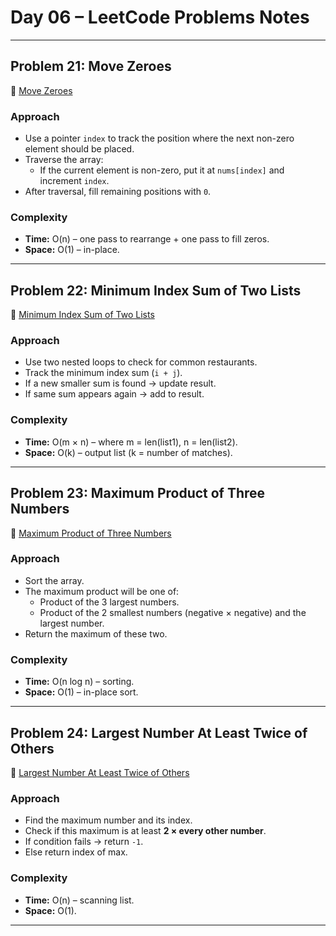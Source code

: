 # Day 06 – LeetCode Problems Notes

---

## Problem 21: Move Zeroes
🔗 [Move Zeroes](https://leetcode.com/problems/move-zeroes/description/)

### Approach
- Use a pointer `index` to track the position where the next non-zero element should be placed.
- Traverse the array:
  - If the current element is non-zero, put it at `nums[index]` and increment `index`.
- After traversal, fill remaining positions with `0`.

### Complexity
- **Time:** O(n) – one pass to rearrange + one pass to fill zeros.
- **Space:** O(1) – in-place.

---

## Problem 22: Minimum Index Sum of Two Lists
🔗 [Minimum Index Sum of Two Lists](https://leetcode.com/problems/minimum-index-sum-of-two-lists/description/)

### Approach
- Use two nested loops to check for common restaurants.
- Track the minimum index sum (`i + j`).
- If a new smaller sum is found → update result.
- If same sum appears again → add to result.

### Complexity
- **Time:** O(m × n) – where m = len(list1), n = len(list2).  
- **Space:** O(k) – output list (k = number of matches).

---

## Problem 23: Maximum Product of Three Numbers
🔗 [Maximum Product of Three Numbers](https://leetcode.com/problems/maximum-product-of-three-numbers/description/)

### Approach
- Sort the array.
- The maximum product will be one of:
  - Product of the 3 largest numbers.
  - Product of the 2 smallest numbers (negative × negative) and the largest number.
- Return the maximum of these two.

### Complexity
- **Time:** O(n log n) – sorting.  
- **Space:** O(1) – in-place sort.

---

## Problem 24: Largest Number At Least Twice of Others
🔗 [Largest Number At Least Twice of Others](https://leetcode.com/problems/largest-number-at-least-twice-of-others/description/)

### Approach
- Find the maximum number and its index.
- Check if this maximum is at least **2 × every other number**.
- If condition fails → return `-1`.
- Else return index of max.

### Complexity
- **Time:** O(n) – scanning list.  
- **Space:** O(1).

---
